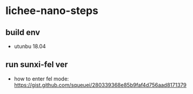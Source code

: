 # lichee-nano-steps


## build env

* utunbu 18.04

## run sunxi-fel ver
* how to enter fel mode: https://gist.github.com/squeuei/280339368e85b9faf4d756aad8171379
